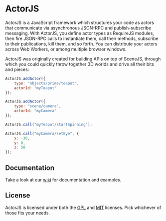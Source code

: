 ActorJS
=======

ActorJS is a JavaScript framework which structures your code as actors that communicate via asynchronous JSON-RPC and publish-subscribe messaging.
With ActorJS, you define actor types as RequireJS modules, then fire JSON-RPC calls to instantiate them, call their methods,
subscribe to their publications, kill them, and so forth. You can distribute your actors across Web Workers, or among multiple browser windows.

ActorJS was originally created for building APIs on top of SceneJS, through which you could quickly throw together 3D
 worlds and drive all their bits and pieces:


```javascript
ActorJS.addActor({
    type: "objects/prims/teapot",
    actorId: "myTeapot"
});

ActorJS.addActor({
    type: "scene/camera",
    actorId: "myCamera"
});

ActorJS.call("myTeapot/startSpinning");

ActorJS.call("myCamera/setEye", {
    x: -30,
    y: 0,
    z: 50
});
```

## Documentation
Take a look at our [wiki](https://github.com/xeolabs/actorjs/wiki) for documentation and examples.

## License
ActorJS is licensed under both the [GPL](https://github.com/xeolabs/actorjs/blob/master/licenses/GPL_LICENSE.txt)
and [MIT](https://github.com/xeolabs/actorjs/blob/master/licenses/MIT_LICENSE.txt) licenses. Pick whichever of those fits your needs.
